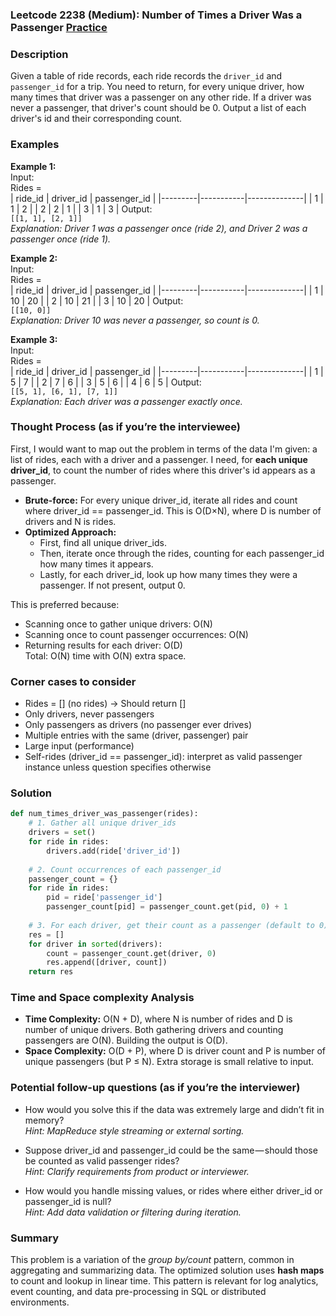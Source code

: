 ### Leetcode 2238 (Medium): Number of Times a Driver Was a Passenger [Practice](https://leetcode.com/problems/number-of-times-a-driver-was-a-passenger)

### Description  
Given a table of ride records, each ride records the `driver_id` and `passenger_id` for a trip. You need to return, for every unique driver, how many times that driver was a passenger on any other ride. If a driver was never a passenger, that driver's count should be 0. Output a list of each driver's id and their corresponding count.

### Examples  

**Example 1:**  
Input:  
Rides =  
| ride_id | driver_id | passenger_id |
|---------|-----------|--------------|
|   1     |     1     |      2       |
|   2     |     2     |      1       |
|   3     |     1     |      3       |
Output:  
`[[1, 1], [2, 1]]`  
*Explanation: Driver 1 was a passenger once (ride 2), and Driver 2 was a passenger once (ride 1).*

**Example 2:**  
Input:  
Rides =  
| ride_id | driver_id | passenger_id |
|---------|-----------|--------------|
|   1     |     10    |     20       |
|   2     |     10    |     21       |
|   3     |     10    |     20       |
Output:  
`[[10, 0]]`  
*Explanation: Driver 10 was never a passenger, so count is 0.*

**Example 3:**  
Input:  
Rides =  
| ride_id | driver_id | passenger_id |
|---------|-----------|--------------|
|   1     |     5     |      7       |
|   2     |     7     |      6       |
|   3     |     5     |      6       |
|   4     |     6     |      5       |
Output:  
`[[5, 1], [6, 1], [7, 1]]`  
*Explanation: Each driver was a passenger exactly once.*

### Thought Process (as if you’re the interviewee)  
First, I would want to map out the problem in terms of the data I'm given: a list of rides, each with a driver and a passenger. I need, for **each unique driver_id**, to count the number of rides where this driver's id appears as a passenger.

- **Brute-force:** For every unique driver_id, iterate all rides and count where driver_id == passenger_id. This is O(D×N), where D is number of drivers and N is rides. 
- **Optimized Approach:**  
  - First, find all unique driver_ids.
  - Then, iterate once through the rides, counting for each passenger_id how many times it appears.
  - Lastly, for each driver_id, look up how many times they were a passenger. If not present, output 0.

This is preferred because:
- Scanning once to gather unique drivers: O(N)
- Scanning once to count passenger occurrences: O(N)
- Returning results for each driver: O(D)  
Total: O(N) time with O(N) extra space.

### Corner cases to consider  
- Rides = [] (no rides) → Should return []
- Only drivers, never passengers
- Only passengers as drivers (no passenger ever drives)
- Multiple entries with the same (driver, passenger) pair
- Large input (performance)
- Self-rides (driver_id == passenger_id): interpret as valid passenger instance unless question specifies otherwise

### Solution

```python
def num_times_driver_was_passenger(rides):
    # 1. Gather all unique driver_ids
    drivers = set()
    for ride in rides:
        drivers.add(ride['driver_id'])
    
    # 2. Count occurrences of each passenger_id
    passenger_count = {}
    for ride in rides:
        pid = ride['passenger_id']
        passenger_count[pid] = passenger_count.get(pid, 0) + 1
    
    # 3. For each driver, get their count as a passenger (default to 0)
    res = []
    for driver in sorted(drivers):
        count = passenger_count.get(driver, 0)
        res.append([driver, count])
    return res
```

### Time and Space complexity Analysis  

- **Time Complexity:** O(N + D), where N is number of rides and D is number of unique drivers. Both gathering drivers and counting passengers are O(N). Building the output is O(D).
- **Space Complexity:** O(D + P), where D is driver count and P is number of unique passengers (but P ≤ N). Extra storage is small relative to input.

### Potential follow-up questions (as if you’re the interviewer)  

- How would you solve this if the data was extremely large and didn’t fit in memory?  
  *Hint: MapReduce style streaming or external sorting.*

- Suppose driver_id and passenger_id could be the same — should those be counted as valid passenger rides?  
  *Hint: Clarify requirements from product or interviewer.*

- How would you handle missing values, or rides where either driver_id or passenger_id is null?  
  *Hint: Add data validation or filtering during iteration.*

### Summary
This problem is a variation of the *group by/count* pattern, common in aggregating and summarizing data. The optimized solution uses **hash maps** to count and lookup in linear time. This pattern is relevant for log analytics, event counting, and data pre-processing in SQL or distributed environments.